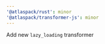 ```yaml
---
'@atlaspack/rust': minor
'@atlaspack/transformer-js': minor
---
```


Add new `lazy_loading` transformer
